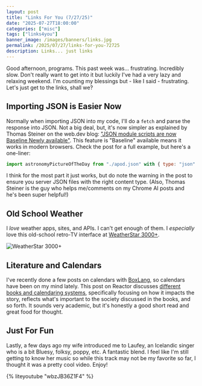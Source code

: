 ```yaml
---
layout: post
title: "Links For You (7/27/25)"
date: "2025-07-27T18:00:00"
categories: ["misc"]
tags: ["links4you"]
banner_image: /images/banners/links.jpg
permalink: /2025/07/27/links-for-you-72725
description: Links... just links
---
```


Good afternoon, programs. This past week was... frustrating. Incredibly slow. Don't really want to get into it but luckily I've had a very lazy and relaxing weekend. I'm counting my blessings but - like I said - frustrating. Let's just get to the links, shall we?

## Importing JSON is Easier Now 

Normally when importing JSON into my code, I'll do a `fetch` and parse the response into JSON. Not a big deal, but, it's now simpler as explained by Thomas Steiner on the web.dev blog: ["JSON module scripts are now Baseline Newly available"](https://web.dev/blog/json-imports-baseline-newly-available). This feature is "Baseline" available means it works in modern browsers. Check the post for a full example, but here's a one-liner:

```js
import astronomyPictureOfTheDay from "./apod.json" with { type: "json" };
```

I think for the most part it just works, but do note the warning in the post to ensure you server JSON files with the right content type. (Also, Thomas Steiner is the guy who helps me/comments on my Chrome AI posts and he's been super helpful!)

## Old School Weather

I *love* weather apps, sites, and APIs. I can't get enough of them. I *especially* love this old-school retro-TV interface at [WeatherStar 3000+](https://weatherstar3000.netbymatt.com/). 

<p>
<img src="https://static.raymondcamden.com/images/2025/07/links1.jpg" alt="WeatherStar 3000+" class="imgborder imgcenter" loading="lazy">
</p>

## Literature and Calendars

I've recently done a few posts on calendars with [BoxLang](https://boxlang.io), so calendars have been on my mind lately. This post on Reactor discusses [different books and calendaring systems](https://reactormag.com/counting-the-days-five-sff-approaches-to-calendars/), specifically focusing on how it impacts the story, reflects what's important to the society discussed in the books, and so forth. It sounds very academic, but it's honestly a good short read and great food for thought.

## Just For Fun

Lastly, a few days ago my wife introduced me to Laufey, an Icelandic singer who is a bit Bluesy, folksy, poppy, etc. A fantastic blend. I feel like I'm still getting to know her music so while this track may not be my favorite so far, I thought it was a pretty cool video. Enjoy!

{% liteyoutube "wbzJB36Z1F4" %}